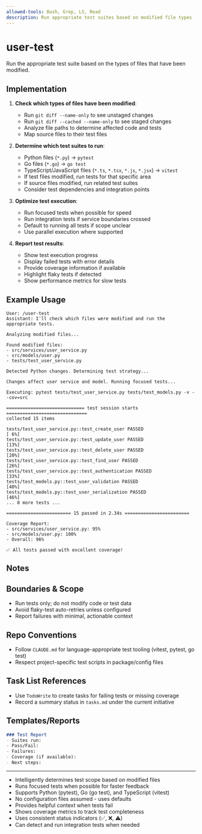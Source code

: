 ```yaml
---
allowed-tools: Bash, Grep, LS, Read
description: Run appropriate test suites based on modified file types
---
```


# user-test

Run the appropriate test suite based on the types of files that have been modified.

## Implementation

1. **Check which types of files have been modified**:
   - Run `git diff --name-only` to see unstaged changes
   - Run `git diff --cached --name-only` to see staged changes
   - Analyze file paths to determine affected code and tests
   - Map source files to their test files

2. **Determine which test suites to run**:
   - Python files (`*.py`) → `pytest`
   - Go files (`*.go`) → `go test`
   - TypeScript/JavaScript files (`*.ts`, `*.tsx`, `*.js`, `*.jsx`) → `vitest`
   - If test files modified, run tests for that specific area
   - If source files modified, run related test suites
   - Consider test dependencies and integration points

3. **Optimize test execution**:
   - Run focused tests when possible for speed
   - Run integration tests if service boundaries crossed
   - Default to running all tests if scope unclear
   - Use parallel execution where supported

4. **Report test results**:
   - Show test execution progress
   - Display failed tests with error details
   - Provide coverage information if available
   - Highlight flaky tests if detected
   - Show performance metrics for slow tests

## Example Usage

```text
User: /user-test
Assistant: I'll check which files were modified and run the appropriate tests.

Analyzing modified files...

Found modified files:
- src/services/user_service.py
- src/models/user.py
- tests/test_user_service.py

Detected Python changes. Determining test strategy...

Changes affect user service and model. Running focused tests...

Executing: pytest tests/test_user_service.py tests/test_models.py -v --cov=src

============================= test session starts ==============================
collected 15 items

tests/test_user_service.py::test_create_user PASSED                     [ 6%]
tests/test_user_service.py::test_update_user PASSED                     [13%]
tests/test_user_service.py::test_delete_user PASSED                     [20%]
tests/test_user_service.py::test_find_user PASSED                       [26%]
tests/test_user_service.py::test_authentication PASSED                  [33%]
tests/test_models.py::test_user_validation PASSED                       [40%]
tests/test_models.py::test_user_serialization PASSED                    [46%]
... 8 more tests ...

======================== 15 passed in 2.34s ========================

Coverage Report:
- src/services/user_service.py: 95%
- src/models/user.py: 100%
- Overall: 96%

✅ All tests passed with excellent coverage!
```

## Notes

## Boundaries & Scope
- Run tests only; do not modify code or test data
- Avoid flaky-test auto-retries unless configured
- Report failures with minimal, actionable context

## Repo Conventions
- Follow `CLAUDE.md` for language-appropriate test tooling (vitest, pytest, go test)
- Respect project-specific test scripts in package/config files

## Task List References
- Use `TodoWrite` to create tasks for failing tests or missing coverage
- Record a summary status in `tasks.md` under the current initiative

## Templates/Reports
```markdown
### Test Report
- Suites run:
- Pass/Fail:
- Failures:
- Coverage (if available):
- Next steps:
```

---

- Intelligently determines test scope based on modified files
- Runs focused tests when possible for faster feedback
- Supports Python (pytest), Go (go test), and TypeScript (vitest)
- No configuration files assumed - uses defaults
- Provides helpful context when tests fail
- Shows coverage metrics to track test completeness
- Uses consistent status indicators (✅, ❌, ⚠️)
- Can detect and run integration tests when needed
